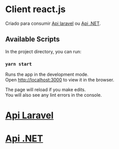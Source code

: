 # Client react.js 

Criado para consumir [Api laravel](https://github.com/mvfernandes/client_crud_laravel_api) ou [Api .NET](https://github.com/mvfernandes/client_crud_asp_net).

## Available Scripts

In the project directory, you can run:

### `yarn start`

Runs the app in the development mode.\
Open [http://localhost:3000](http://localhost:3000) to view it in the browser.

The page will reload if you make edits.\
You will also see any lint errors in the console.

# [Api Laravel](https://github.com/mvfernandes/client_crud_laravel_api)

# [Api .NET](https://github.com/mvfernandes/client_crud_asp_net)